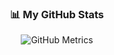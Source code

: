 <h3 align="center">📊 My GitHub Stats</h3>
<p align="center">
  <img src="https://raw.githubusercontent.com/turin/turin/main/github-metrics.svg" alt="GitHub Metrics">
</p>
